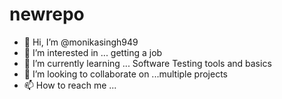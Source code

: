 # newrepo
- 👋 Hi, I’m @monikasingh949
- 👀 I’m interested in ... getting a job 
- 🌱 I’m currently learning ... Software Testing tools and basics 
- 💞️ I’m looking to collaborate on ...multiple projects 
- 📫 How to reach me ... 
